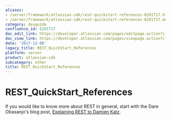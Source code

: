 ```yaml
---
aliases:
- /server/framework/atlassian-sdk/rest-quickstart-references-6291717.html
- /server/framework/atlassian-sdk/rest-quickstart-references-6291717.md
category: devguide
confluence_id: 6291717
dac_edit_link: https://developer.atlassian.com/pages/editpage.action?cjm=wozere&pageId=6291717
dac_view_link: https://developer.atlassian.com/pages/viewpage.action?cjm=wozere&pageId=6291717
date: '2017-12-08'
legacy_title: REST_QuickStart_References
platform: server
product: atlassian-sdk
subcategory: other
title: REST_QuickStart_References
---
```

# REST\_QuickStart\_References

If you would like to know more about REST in general, start with the Dare Obasanjo's blog post, <a href="http://www.25hoursaday.com/weblog/2008/08/17/ExplainingRESTToDamienKatz.aspx" class="external-link">Explaining REST to Damien Katz</a>.
































































































